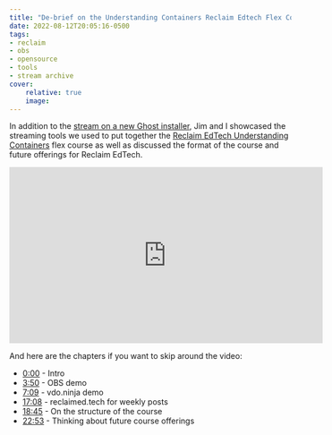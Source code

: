 ```yaml
---
title: "De-brief on the Understanding Containers Reclaim Edtech Flex Course"
date: 2022-08-12T20:05:16-0500
tags:
- reclaim
- obs
- opensource
- tools
- stream archive
cover:
    relative: true
    image: 
---
```


In addition to the [stream on a new Ghost installer](/new-ghost-installer), Jim and I showcased the streaming tools we used to put together the [Reclaim EdTech Understanding Containers](https://reclaimhosting.com/event/flex-course-reclaim-cloud-containers/) flex course as well as discussed the format of the course and future offerings for Reclaim EdTech. 

<iframe title="De-brief on the Understanding Containers Reclaim Edtech Flex Course" src="https://video.jadin.me/videos/embed/54a1a871-e1ce-4f21-b193-cc5ee46d13d9" allowfullscreen="" sandbox="allow-same-origin allow-scripts allow-popups" width="560" height="315" frameborder="0"></iframe>

And here are the chapters if you want to skip around the video:

* [0:00](https://video.jadin.me/w/bs91iqMXc2TLy2etvcsKJH?start=0s) - Intro
* [3:50](https://video.jadin.me/w/bs91iqMXc2TLy2etvcsKJH?start=3m50s) - OBS demo
* [7:09](https://video.jadin.me/w/bs91iqMXc2TLy2etvcsKJH?start=7m9s) - vdo.ninja demo
* [17:08](https://video.jadin.me/w/bs91iqMXc2TLy2etvcsKJH?start=17m8s) - reclaimed.tech for weekly posts
* [18:45](https://video.jadin.me/w/bs91iqMXc2TLy2etvcsKJH?start=18m45s) - On the structure of the course
* [22:53](https://video.jadin.me/w/bs91iqMXc2TLy2etvcsKJH?start=22m53s) - Thinking about future course offerings